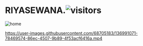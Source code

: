 # RIYASEWANA.![visitors](https://visitor-badge.glitch.me/badge?page_id=hasantha32.RIYASEWANA.)     

![home](https://user-images.githubusercontent.com/68705183/136991166-f87791ac-115b-44a1-9db6-c128bf8a1f1d.png)

https://user-images.githubusercontent.com/68705183/136991071-78469574-86ec-4507-9b89-4f53acf6416a.mp4

